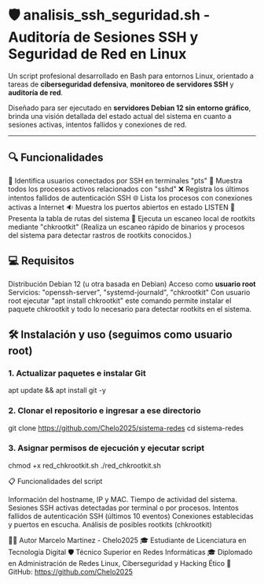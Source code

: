 # 🛡️ analisis_ssh_seguridad.sh - Auditoría de Sesiones SSH y Seguridad de Red en Linux

Un script profesional desarrollado en Bash para entornos Linux, orientado a tareas de **ciberseguridad defensiva**, **monitoreo de servidores SSH** y **auditoría de red**.

Diseñado para ser ejecutado en **servidores Debian 12 sin entorno gráfico**, brinda una visión detallada del estado actual del sistema en cuanto a sesiones activas, intentos fallidos y conexiones de red.

---

## 🔍 Funcionalidades

🔐 Identifica usuarios conectados por SSH en terminales "pts"
📡 Muestra todos los procesos activos relacionados con "sshd"
❌ Registra los últimos intentos fallidos de autenticación SSH
🌐 Lista los procesos con conexiones activas a Internet
🔉 Muestra los puertos abiertos en estado LISTEN
🧭 Presenta la tabla de rutas del sistema
🧪 Ejecuta un escaneo local de rootkits mediante "chkrootkit" (Realiza un escaneo rápido de binarios y procesos del sistema para detectar rastros de rootkits conocidos.)

## 💻 Requisitos

Distribución Debian 12 (u otra basada en Debian)
Acceso como **usuario root**
Servicios: "openssh-server", "systemd-journald", "chkrootkit"
Con usuario root ejecutar "apt install chkrootkit" este comando permite instalar el paquete chkrootkit y todo lo necesario para detectar rootkits en el sistema.

## 🛠️ Instalación y uso (seguimos como usuario root)

### 1. Actualizar paquetes e instalar Git 
apt update && apt install git -y

### 2. Clonar el repositorio e ingresar a ese directorio

git clone https://github.com/Chelo2025/sistema-redes
cd sistema-redes

### 3. Asignar permisos de ejecución y ejecutar script

chmod +x red_chkrootkit.sh
./red_chkrootkit.sh

📋 Funcionalidades del script

Información del hostname, IP y MAC.
Tiempo de actividad del sistema.
Sesiones SSH activas detectadas por terminal o por procesos.
Intentos fallidos de autenticación SSH (últimos 10 eventos)
Conexiones establecidas y puertos en escucha.
Análisis de posibles rootkits (chkrootkit)

👨‍💻 Autor
Marcelo Martinez - Chelo2025
🎓 Estudiante de Licenciatura en Tecnología Digital
🛡️ Técnico Superior en Redes Informáticas
🎓 Diplomado en Administración de Redes Linux, Ciberseguridad y Hacking Ético
🔗 GitHub: https://github.com/Chelo2025